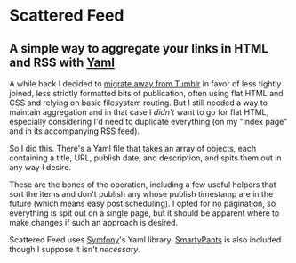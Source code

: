 # Scattered Feed

## A simple way to aggregate your links in HTML and RSS with [Yaml][]

A while back I decided to [migrate away from Tumblr][Migration] in favor of less tightly joined, less strictly formatted bits of publication, often using flat HTML and CSS and relying on basic filesystem routing. But I still needed a way to maintain aggregation and in that case I *didn't* want to go for flat HTML, especially considering I'd need to duplicate everything (on my "index page" and in its accompanying RSS feed).

So I did this. There's a Yaml file that takes an array of objects, each containing a title, URL, publish date, and description, and spits them out in any way I desire.

These are the bones of the operation, including a few useful helpers that sort the items and don't publish any whose publish timestamp are in the future (which means easy post scheduling). I opted for no pagination, so everything is spit out on a single page, but it should be apparent where to make changes if such an approach is desired.

Scattered Feed uses [Symfony][]'s Yaml library. [SmartyPants][] is also included though I suppose it isn't *necessary*.

[Yaml]: http://yaml.org
[Migration]: http://johnholdun.tumblr.com/374067477
[Symfony]: http://symfony-project.org
[SmartyPants]: http://daringfireball.net/projects/smartypants/